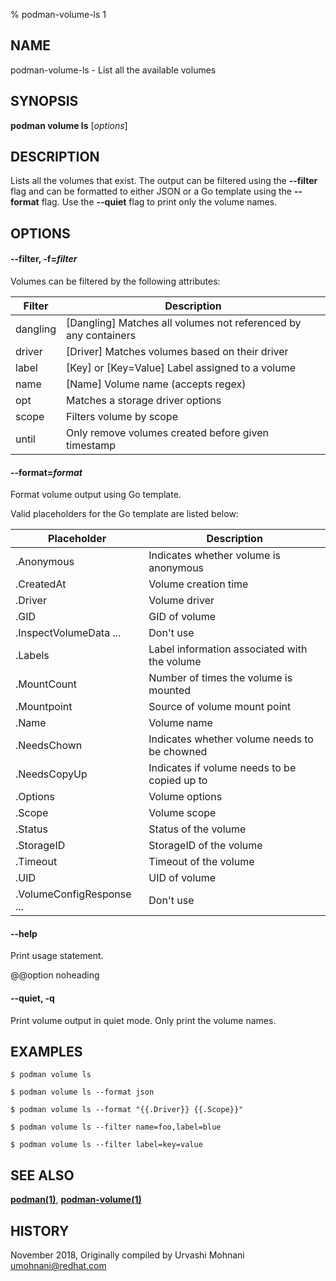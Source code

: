 % podman-volume-ls 1

## NAME

podman\-volume\-ls - List all the available volumes

## SYNOPSIS

**podman volume ls** [*options*]

## DESCRIPTION

Lists all the volumes that exist. The output can be filtered using the **--filter**
flag and can be formatted to either JSON or a Go template using the **--format**
flag. Use the **--quiet** flag to print only the volume names.

## OPTIONS

#### **--filter**, **-f**=_filter_

Volumes can be filtered by the following attributes:

| **Filter** | **Description**                                                 |
| ---------- | --------------------------------------------------------------- |
| dangling   | [Dangling] Matches all volumes not referenced by any containers |
| driver     | [Driver] Matches volumes based on their driver                  |
| label      | [Key] or [Key=Value] Label assigned to a volume                 |
| name       | [Name] Volume name (accepts regex)                              |
| opt        | Matches a storage driver options                                |
| scope      | Filters volume by scope                                         |
| until      | Only remove volumes created before given timestamp              |

#### **--format**=_format_

Format volume output using Go template.

Valid placeholders for the Go template are listed below:

| **Placeholder**           | **Description**                              |
| ------------------------- | -------------------------------------------- |
| .Anonymous                | Indicates whether volume is anonymous        |
| .CreatedAt                | Volume creation time                         |
| .Driver                   | Volume driver                                |
| .GID                      | GID of volume                                |
| .InspectVolumeData ...    | Don't use                                    |
| .Labels                   | Label information associated with the volume |
| .MountCount               | Number of times the volume is mounted        |
| .Mountpoint               | Source of volume mount point                 |
| .Name                     | Volume name                                  |
| .NeedsChown               | Indicates whether volume needs to be chowned |
| .NeedsCopyUp              | Indicates if volume needs to be copied up to |
| .Options                  | Volume options                               |
| .Scope                    | Volume scope                                 |
| .Status                   | Status of the volume                         |
| .StorageID                | StorageID of the volume                      |
| .Timeout                  | Timeout of the volume                        |
| .UID                      | UID of volume                                |
| .VolumeConfigResponse ... | Don't use                                    |

#### **--help**

Print usage statement.

@@option noheading

#### **--quiet**, **-q**

Print volume output in quiet mode. Only print the volume names.

## EXAMPLES

```
$ podman volume ls

$ podman volume ls --format json

$ podman volume ls --format "{{.Driver}} {{.Scope}}"

$ podman volume ls --filter name=foo,label=blue

$ podman volume ls --filter label=key=value
```

## SEE ALSO

**[podman(1)](podman.md)**, **[podman-volume(1)](podman-volume/podman-volume.md)**

## HISTORY

November 2018, Originally compiled by Urvashi Mohnani <umohnani@redhat.com>
